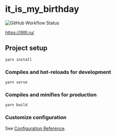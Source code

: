 # it_is_my_birthday
![GitHub Workflow Status](https://img.shields.io/github/workflow/status/darkniki/lllllll.ru/CI)

https://lllllll.ru/

## Project setup
```
yarn install
```

### Compiles and hot-reloads for development
```
yarn serve
```

### Compiles and minifies for production
```
yarn build
```

### Customize configuration
See [Configuration Reference](https://cli.vuejs.org/config/).
